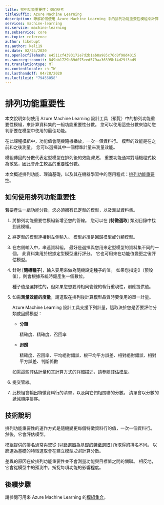 ```yaml
---
title: 排列功能重要性：模組參考
titleSuffix: Azure Machine Learning
description: 瞭解如何使用 Azure Machine Learning 中的排列功能重要性模組來計算特徵變數的排列特徵重要性分數，並指定定型模型和測試資料集。
services: machine-learning
ms.service: machine-learning
ms.subservice: core
ms.topic: reference
author: likebupt
ms.author: keli19
ms.date: 02/24/2020
ms.openlocfilehash: e4511cf4393172e7d2b1ab8a985c76d8f98d4015
ms.sourcegitcommit: 849bb1729b89d075eed579aa36395bf4d29f3bd9
ms.translationtype: MT
ms.contentlocale: zh-TW
ms.lasthandoff: 04/28/2020
ms.locfileid: "79456058"
---
```

# <a name="permutation-feature-importance"></a>排列功能重要性

本文說明如何使用 Azure Machine Learning 設計工具（預覽）中的排列功能重要性模組，來計算資料集的一組功能重要性分數。 您可以使用這些分數來協助您判斷要在模型中使用的最佳功能。

在此課程模組中，功能值會隨機隨機播放，一次一個資料行。 模型的效能是在之前和之後測量。 您可以選擇其中一個標準計量來測量效能。

模組傳回的分數代表定型模型在排列後的效能*變更*。 重要功能通常對隨機程式較為敏感，因此會產生較高的重要性分數。 

本文概述排列功能、理論基礎，以及其在機器學習中的應用程式：[排列功能重要性](https://blogs.technet.com/b/machinelearning/archive/2015/04/14/permutation-feature-importance.aspx)。  

## <a name="how-to-use-permutation-feature-importance"></a>如何使用排列功能重要性

若要產生一組功能分數，您必須擁有已定型的模型，以及測試資料集。  

1.  將排列功能重要性模組新增至您的管線。 您可以在 [**特徵選取**] 類別目錄中找到此模組。 

2.  將定型的模型連接到左側輸入。 模型必須是回歸模型或分類模型。  

3.  在右側輸入中，串連資料組。 最好是選擇與您用來定型模型的資料集不同的一個。 此資料集用於根據定型模型進行評分。 它也可用來在功能值變更之後評估模型。  

4.  針對 [**隨機種子**]，輸入要用來做為隨機設定種子的值。 如果您指定0（預設值），則會根據系統時鐘產生一個數位。

     種子值是選擇性的，但如果您想要跨相同管線的執行重現性，則應提供值。  

5.  如需**測量效能的度量**，請選取在排列後計算模型品質時要使用的單一計量。  

     Azure Machine Learning 設計工具支援下列計量，這取決於您是否要評估分類或回歸模型：  

    -   **分類**

        精確度、精確度、召回率  

    -   **迴歸**

        精確度、召回率、平均絕對錯誤、根平均平方誤差、相對絕對錯誤、相對平方誤差、判斷係數  

     如需這些評估計量和其計算方式的詳細描述，請參閱[評估模型](evaluate-model.md)。  

6.  提交管線。  

7.  此模組會輸出特徵資料行的清單，以及與它們相關聯的分數。 清單會以分數的遞減順序排序。  


##  <a name="technical-notes"></a>技術說明

排列功能重要性的運作方式是隨機變更每個特徵資料行的值，一次一個資料行。 然後，它會評估模型。 

模組提供的排名通常與您從 [以[篩選器為基礎的特徵選取](filter-based-feature-selection.md)] 所取得的排名不同。 以篩選為基礎的特徵選取會在建立模型*之前*計算分數。 

差異的原因在於排列功能重要性並不會測量功能與目標值之間的關聯。 相反地，它會從模型中的預測中，捕捉每項功能的影響程度。
  
## <a name="next-steps"></a>後續步驟

請參閱可用來 Azure Machine Learning 的[模組集合](module-reference.md)。 

